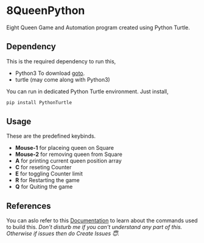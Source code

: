 # 8QueenPython
Eight Queen Game and Automation program created using Python Turtle.
## Dependency
This is the required dependency to run this,
* Python3
  To download [goto](https://www.python.org/downloads/).
* turtle (may come along with Python3)

You can run in dedicated Python Turtle environment. Just install,
  ```sh
  pip install PythonTurtle
  ```
## Usage
These are the predefined keybinds.
*  **Mouse-1** for placeing queen on Square
* **Mouse-2** for removing queen from Square
* **A** for printing current queen position array
* **C** for reseting Counter
* **E** for toggling Counter limit
* **R** for Restarting the game
* **Q** for Quiting the game

## References
You can aslo refer to this [Documentation](https://example.com) to learn about the commands used to build this.
_Don't disturb me if you can't understand any part of this. Otherwise if issues then do Create Issues 😇._
